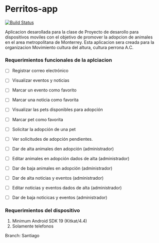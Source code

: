 # Perritos-app

[![Build Status](https://travis-ci.org/jvazquez96/Perritos-app.svg?branch=master)](https://travis-ci.org/jvazquez96/Perritos-app)

Aplicacion desarollada para la clase de Proyecto de desarollo para dispositivos moviles con el objetivo de promover la adopcion de animales en el area metropolitana de Monterrey. Esta aplicacion sera creada para la organizacion Movimiento cultura del altura, cultura perrona A.C. 


### Requerimientos funcionales de la aplciacion

- [ ] Registrar correo electrónico
- [ ] Visualizar eventos y noticias
- [ ] Marcar un evento como favorito
- [ ] Marcar una noticia como favorita
- [ ] Visualizar las pets disponibles para adopción
- [ ] Marcar pet como favorita
- [ ] Solicitar la adopción de una pet
- [ ] Ver solicitudes de adopción pendientes.
- [ ] Dar de alta animales den adopción (administrador)
- [ ] Editar animales en adopción dados de alta (administrador)
- [ ] Dar de baja animales en adopción (administrador)
- [ ] Dar de alta noticias y eventos (administrador)
- [ ] Editar noticias y eventos dados de alta (administrador)
- [ ] Dar de baja noticicas y eventos (administrador)


### Requerimientos del dispositivo
1. Minimum Android SDK 19 (Kitkat/4.4)
2. Solamente telefonos

Branch: Santiago
